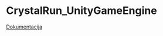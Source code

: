# CrystalRun_UnityGameEngine

[Dokumentacija](https://docs.google.com/document/d/1MrZceLM-7UUdTABR5gzK0Cri7zMwOEBAuBelRdAp05k/edit?usp=sharing)
